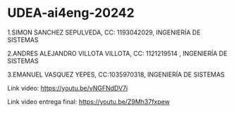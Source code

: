 # UDEA-ai4eng-20242

1.SIMON SANCHEZ SEPULVEDA, CC: 1193042029, INGENIERÍA DE SISTEMAS

2.ANDRES ALEJANDRO VILLOTA VILLOTA, CC: 1121219514 , INGENIERÍA DE SISTEMAS

3.EMANUEL VASQUEZ YEPES, CC:1035970318, INGENIERÍA DE SISTEMAS

Link video: https://youtu.be/vNGFNdDV7i

Link video entrega final: https://youtu.be/Z9Mh37fxpew
